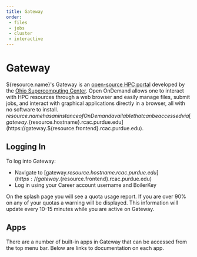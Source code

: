 ```yaml
---
title: Gateway
order:
 - files
 - jobs
 - cluster
 - interactive
---
```


# Gateway

${resource.name}'s Gateway is an [open-source HPC portal](http://openondemand.org/) developed by the [Ohio Supercomputing Center](https://www.osc.edu/). Open OnDemand allows one to interact with HPC resources through a web browser and easily manage files, submit jobs, and interact with graphical applications directly in a browser, all with no software to install. ${resource.name} has an instance of OnDemand available that can be accessed via [gateway.${resource.hostname}.rcac.purdue.edu](https://gateway.${resource.frontend}.rcac.purdue.edu).

## Logging In

To log into Gateway:

* Navigate to [gateway.${resource.hostname}.rcac.purdue.edu](https://gateway.${resource.frontend}.rcac.purdue.edu)
* Log in using your Career account username and BoilerKey

On the splash page you will see a quota usage report. If you are over 90% on any of your quotas a warning will be displayed. This information will update every 10-15 minutes while you are active on Gateway.

## Apps

There are a number of built-in apps in Gateway that can be accessed from the top menu bar. Below are links to documentation on each app.

